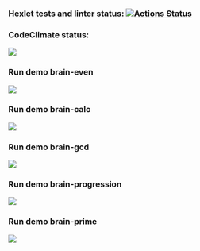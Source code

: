 ### Hexlet tests and linter status:  [![Actions Status](https://github.com/RomanKorsunov/fullstack-javascript-project-44/actions/workflows/hexlet-check.yml/badge.svg)](https://github.com/RomanKorsunov/fullstack-javascript-project-44/actions)

<h3>CodeClimate status:</h3> <a href="https://codeclimate.com/github/RomanKorsunov/fullstack-javascript-project-44/maintainability"><img src="https://api.codeclimate.com/v1/badges/a55d7d04b223d7217d3d/maintainability"/></a>


<h3>Run demo brain-even</h3>
<a href="https://asciinema.org/a/PaNhlzljKmNk4vzJGphp9wq6F" target="_blank"><img src="https://asciinema.org/a/PaNhlzljKmNk4vzJGphp9wq6F.svg" /></a>

<h3>Run demo brain-calc</h3>
<a href="https://asciinema.org/a/tZQiKZmy2dPUXA5j5nt9oy6U3" target="_blank"><img src="https://asciinema.org/a/tZQiKZmy2dPUXA5j5nt9oy6U3.svg" /></a>

<h3>Run demo brain-gcd</h3>
<a href="https://asciinema.org/a/ltQQIPag30ZQhfRp461V3BWvy" target="_blank"><img src="https://asciinema.org/a/ltQQIPag30ZQhfRp461V3BWvy.svg" /></a>

<h3>Run demo brain-progression</h3>
<a href="https://asciinema.org/a/qSAtjmMFj8cWcA4E71at3tKQJ" target="_blank"><img src="https://asciinema.org/a/qSAtjmMFj8cWcA4E71at3tKQJ.svg" /></a>

<h3>Run demo brain-prime</h3>
<a href="https://asciinema.org/a/2zkKInWE6PkYpBbmRfEeFNh0K" target="_blank"><img src="https://asciinema.org/a/2zkKInWE6PkYpBbmRfEeFNh0K.svg" /></a>
